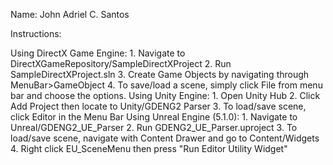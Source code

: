 Name: John Adriel C. Santos

Instructions:

Using DirectX Game Engine:
	1. Navigate to DirectXGameRepository/SampleDirectXProject
	2. Run SampleDirectXProject.sln
	3. Create Game Objects by navigating through MenuBar>GameObject
	4. To save/load a scene, simply click File from menu bar and choose the options.
Using Unity Engine:
	1. Open Unity Hub
	2. Click Add Project then locate to Unity/GDENG2 Parser
	3. To load/save scene, click Editor in the Menu Bar
Using Unreal Engine (5.1.0):
	1. Navigate to Unreal/GDENG2_UE_Parser
	2. Run GDENG2_UE_Parser.uproject
	3. To load/save scene, navigate with Content Drawer and go to Content/Widgets
	4. Right click EU_SceneMenu then press "Run Editor Utility Widget"